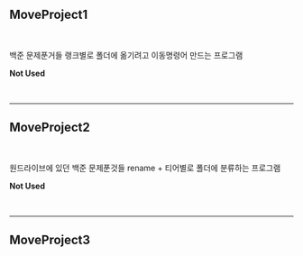 ## MoveProject1

<br>

백준 문제푼거들 랭크별로 폴더에 옮기려고 이동명령어 만드는 프로그램

**Not Used**

<br>

---

## MoveProject2

<br>

원드라이브에 있던 백준 문제푼것들 rename + 티어별로 폴더에 분류하는 프로그램

**Not Used**

<br>

---

## MoveProject3

<br>


